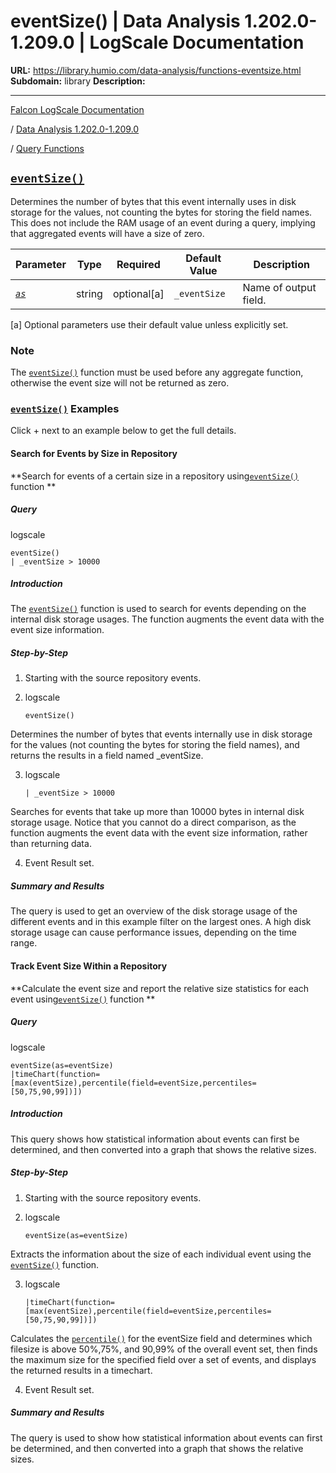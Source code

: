 # eventSize() | Data Analysis 1.202.0-1.209.0 | LogScale Documentation

**URL:** https://library.humio.com/data-analysis/functions-eventsize.html
**Subdomain:** library
**Description:** 

---

[Falcon LogScale Documentation](https://library.humio.com)

/ [Data Analysis 1.202.0-1.209.0](data-analysis-docs.html)

/ [Query Functions](functions.html)

## [`eventSize()`](functions-eventsize.html "eventSize\(\)")

Determines the number of bytes that this event internally uses in disk storage for the values, not counting the bytes for storing the field names. This does not include the RAM usage of an event during a query, implying that aggregated events will have a size of zero. 

Parameter| Type| Required| Default Value| Description  
---|---|---|---|---  
[ _`as`_](functions-eventsize.html#query-functions-eventsize-as)|  string| optional[a] | `_eventSize`|  Name of output field.   
[a] Optional parameters use their default value unless explicitly set.  
  
### Note

The [`eventSize()`](functions-eventsize.html "eventSize\(\)") function must be used before any aggregate function, otherwise the event size will not be returned as zero. 

### [`eventSize()`](functions-eventsize.html "eventSize\(\)") Examples

Click + next to an example below to get the full details.

#### Search for Events by Size in Repository

**Search for events of a certain size in a repository using[`eventSize()`](functions-eventsize.html "eventSize\(\)") function **

##### Query

logscale
    
    
    eventSize()
    | _eventSize > 10000

##### Introduction

The [`eventSize()`](functions-eventsize.html "eventSize\(\)") function is used to search for events depending on the internal disk storage usages. The function augments the event data with the event size information. 

##### Step-by-Step

  1. Starting with the source repository events.

  2. logscale
         
         eventSize()

Determines the number of bytes that events internally use in disk storage for the values (not counting the bytes for storing the field names), and returns the results in a field named _eventSize. 

  3. logscale
         
         | _eventSize > 10000

Searches for events that take up more than 10000 bytes in internal disk storage usage. Notice that you cannot do a direct comparison, as the function augments the event data with the event size information, rather than returning data. 

  4. Event Result set.




##### Summary and Results

The query is used to get an overview of the disk storage usage of the different events and in this example filter on the largest ones. A high disk storage usage can cause performance issues, depending on the time range. 

#### Track Event Size Within a Repository

**Calculate the event size and report the relative size statistics for each event using[`eventSize()`](functions-eventsize.html "eventSize\(\)") function **

##### Query

logscale
    
    
    eventSize(as=eventSize)
    |timeChart(function=[max(eventSize),percentile(field=eventSize,percentiles=[50,75,90,99])])

##### Introduction

This query shows how statistical information about events can first be determined, and then converted into a graph that shows the relative sizes. 

##### Step-by-Step

  1. Starting with the source repository events.

  2. logscale
         
         eventSize(as=eventSize)

Extracts the information about the size of each individual event using the [`eventSize()`](functions-eventsize.html "eventSize\(\)") function. 

  3. logscale
         
         |timeChart(function=[max(eventSize),percentile(field=eventSize,percentiles=[50,75,90,99])])

Calculates the [`percentile()`](functions-percentile.html "percentile\(\)") for the eventSize field and determines which filesize is above 50%,75%, and 90,99% of the overall event set, then finds the maximum size for the specified field over a set of events, and displays the returned results in a timechart. 

  4. Event Result set.




##### Summary and Results

The query is used to show how statistical information about events can first be determined, and then converted into a graph that shows the relative sizes.
